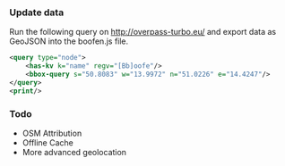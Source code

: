### Update data

Run the following query on http://overpass-turbo.eu/ and export data as GeoJSON into the boofen.js file.

```xml
<query type="node">
	<has-kv k="name" regv="[Bb]oofe"/>
	<bbox-query s="50.8083" w="13.9972" n="51.0226" e="14.4247"/>
</query>
<print/>
```

### Todo

* OSM Attribution
* Offline Cache
* More advanced geolocation

